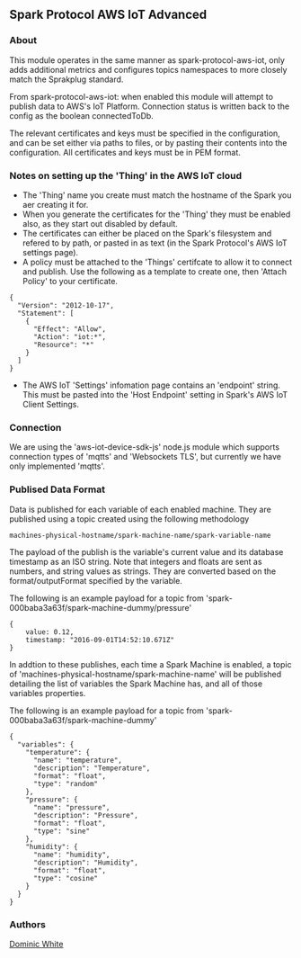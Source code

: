 ## Spark Protocol AWS IoT Advanced

### About

This module operates in the same manner as spark-protocol-aws-iot, only adds additional metrics and configures topics namespaces
to more closely match the Sprakplug standard.

From spark-protocol-aws-iot:
when enabled this module will attempt to publish data to AWS's IoT Platform. Connection status is written back to the config as the boolean connectedToDb.

The relevant certificates and keys must be specified in the configuration, and can be set either via paths to files, or by pasting their contents into the configuration. All certificates and keys must be in PEM format.

### Notes on setting up the 'Thing' in the AWS IoT cloud
- The 'Thing' name you create must match the hostname of the Spark you aer creating it for.
- When you generate the certificates for the 'Thing' they must be enabled also, as they start out disabled by default.
- The certificates can either be placed on the Spark's filesystem and refered to by path, or pasted in as text (in the Spark Protocol's AWS IoT settings page).
- A policy must be attached to the 'Things' certifcate to allow it to connect and publish. Use the following as a template to create one, then 'Attach Policy' to your certificate.

```
{
  "Version": "2012-10-17",
  "Statement": [
    {
      "Effect": "Allow",
      "Action": "iot:*",
      "Resource": "*"
    }
  ]
}
```

- The AWS IoT 'Settings' infomation page contains an 'endpoint' string. This must be pasted into the 'Host Endpoint' setting in Spark's AWS IoT Client Settings.




### Connection

We are using the 'aws-iot-device-sdk-js' node.js module which supports connection types of 'mqtts' and 'Websockets TLS', but currently we have only implemented 'mqtts'.

### Publised Data Format

Data is published for each variable of each enabled machine. They are published using a topic created using the following methodology

```
machines-physical-hostname/spark-machine-name/spark-variable-name
```

The payload of the publish is the variable's current value and its database timestamp as an ISO string. Note that integers and floats are sent as numbers, and string values as strings. They are converted based on the format/outputFormat specified by the variable.

The following is an example payload for a topic from 'spark-000baba3a63f/spark-machine-dummy/pressure'

```
{
    value: 0.12,
    timestamp: "2016-09-01T14:52:10.671Z"
}
```

In addtion to these publishes, each time a Spark Machine is enabled, a topic of  'machines-physical-hostname/spark-machine-name' will be published detailing the list of variables the Spark Machine has, and all of those variables properties.

The following is an example payload for a topic from 'spark-000baba3a63f/spark-machine-dummy'

```
{
  "variables": {
    "temperature": {
      "name": "temperature",
      "description": "Temperature",
      "format": "float",
      "type": "random"
    },
    "pressure": {
      "name": "pressure",
      "description": "Pressure",
      "format": "float",
      "type": "sine"
    },
    "humidity": {
      "name": "humidity",
      "description": "Humidity",
      "format": "float",
      "type": "cosine"
    }
  }
}
```

### Authors

[Dominic White](mailto:dominic.whitek@te.com)
